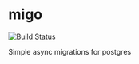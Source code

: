 # migo
[![Build Status](https://travis-ci.com/TunedMystic/migo.svg?branch=master)](https://travis-ci.com/TunedMystic/migo)

Simple async migrations for postgres
